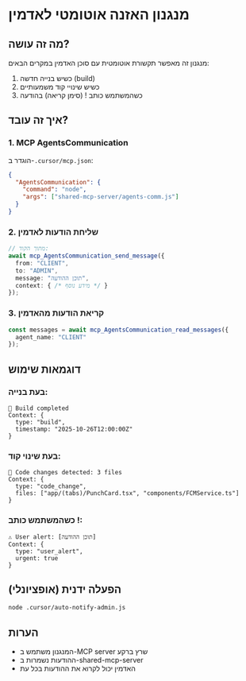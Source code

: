 # מנגנון האזנה אוטומטי לאדמין

## מה זה עושה?
מנגנון זה מאפשר תקשורת אוטומטית עם סוכן האדמין במקרים הבאים:
1. כשיש בנייה חדשה (build)
2. כשיש שינויי קוד משמעותיים
3. כשהמשתמש כותב ! (סימן קריאה) בהודעה

## איך זה עובד?

### 1. MCP AgentsCommunication
הוגדר ב-`.cursor/mcp.json`:
```json
{
  "AgentsCommunication": {
    "command": "node",
    "args": ["shared-mcp-server/agents-comm.js"]
  }
}
```

### 2. שליחת הודעות לאדמין
```typescript
// מתוך הקוד:
await mcp_AgentsCommunication_send_message({
  from: "CLIENT",
  to: "ADMIN",
  message: "תוכן ההודעה",
  context: { /* מידע נוסף */ }
});
```

### 3. קריאת הודעות מהאדמין
```typescript
const messages = await mcp_AgentsCommunication_read_messages({
  agent_name: "CLIENT"
});
```

## דוגמאות שימוש

### בעת בנייה:
```
🔨 Build completed
Context: {
  type: "build",
  timestamp: "2025-10-26T12:00:00Z"
}
```

### בעת שינוי קוד:
```
📝 Code changes detected: 3 files
Context: {
  type: "code_change",
  files: ["app/(tabs)/PunchCard.tsx", "components/FCMService.ts"]
}
```

### כשהמשתמש כותב !:
```
⚠️ User alert: [תוכן ההודעה]
Context: {
  type: "user_alert",
  urgent: true
}
```

## הפעלה ידנית (אופציונלי)
```bash
node .cursor/auto-notify-admin.js
```

## הערות
- המנגנון משתמש ב-MCP server שרץ ברקע
- ההודעות נשמרות ב-shared-mcp-server
- האדמין יכול לקרוא את ההודעות בכל עת

